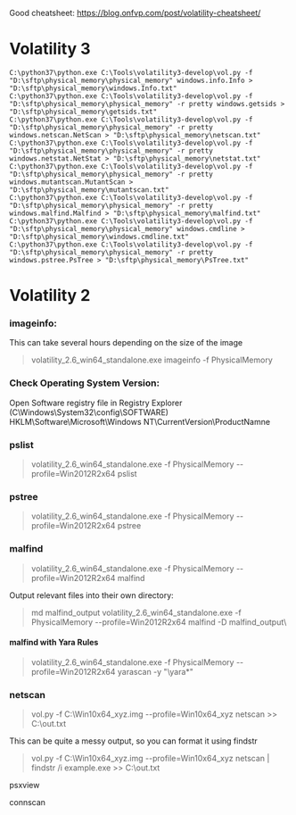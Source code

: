 Good cheatsheet: https://blog.onfvp.com/post/volatility-cheatsheet/

# Volatility 3

```
C:\python37\python.exe C:\Tools\volatility3-develop\vol.py -f "D:\sftp\physical_memory\physical_memory" windows.info.Info > "D:\sftp\physical_memory\windows.Info.txt"
C:\python37\python.exe C:\Tools\volatility3-develop\vol.py -f "D:\sftp\physical_memory\physical_memory" -r pretty windows.getsids > "D:\sftp\physical_memory\getsids.txt"
C:\python37\python.exe C:\Tools\volatility3-develop\vol.py -f "D:\sftp\physical_memory\physical_memory" -r pretty windows.netscan.NetScan > "D:\sftp\physical_memory\netscan.txt"
C:\python37\python.exe C:\Tools\volatility3-develop\vol.py -f "D:\sftp\physical_memory\physical_memory" -r pretty windows.netstat.NetStat > "D:\sftp\physical_memory\netstat.txt"
C:\python37\python.exe C:\Tools\volatility3-develop\vol.py -f "D:\sftp\physical_memory\physical_memory" -r pretty windows.mutantscan.MutantScan > "D:\sftp\physical_memory\mutantscan.txt"
C:\python37\python.exe C:\Tools\volatility3-develop\vol.py -f "D:\sftp\physical_memory\physical_memory" -r pretty windows.malfind.Malfind > "D:\sftp\physical_memory\malfind.txt"
C:\python37\python.exe C:\Tools\volatility3-develop\vol.py -f "D:\sftp\physical_memory\physical_memory" windows.cmdline > "D:\sftp\physical_memory\windows.cmdline.txt"
C:\python37\python.exe C:\Tools\volatility3-develop\vol.py -f "D:\sftp\physical_memory\physical_memory" -r pretty windows.pstree.PsTree > "D:\sftp\physical_memory\PsTree.txt"
```

# Volatility 2

### imageinfo:

This can take several hours depending on the size of the image

> volatility_2.6_win64_standalone.exe imageinfo -f PhysicalMemory

### Check Operating System Version: 

Open Software registry file in Registry Explorer (C\Windows\System32\config\SOFTWARE)
HKLM\Software\Microsoft\Windows NT\CurrentVersion\ProductNamne


### pslist

> volatility_2.6_win64_standalone.exe -f PhysicalMemory --profile=Win2012R2x64 pslist

### pstree

> volatility_2.6_win64_standalone.exe -f PhysicalMemory --profile=Win2012R2x64 pstree


### malfind

> volatility_2.6_win64_standalone.exe -f PhysicalMemory --profile=Win2012R2x64 malfind

Output relevant files into their own directory:

> md malfind_output
> volatility_2.6_win64_standalone.exe -f PhysicalMemory --profile=Win2012R2x64 malfind -D malfind_output\

#### malfind with Yara Rules

> volatility_2.6_win64_standalone.exe -f PhysicalMemory --profile=Win2012R2x64 yarascan -y "\yara\*"

### netscan

> vol.py -f C:\Win10x64_xyz.img --profile=Win10x64_xyz netscan >> C:\out.txt

This can be quite a messy output, so you can format it using findstr

> vol.py -f C:\Win10x64_xyz.img --profile=Win10x64_xyz netscan | findstr /i example.exe >> C:\out.txt

psxview

connscan

